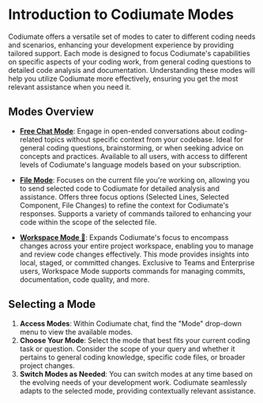 # Introduction to Codiumate Modes

Codiumate offers a versatile set of modes to cater to different coding needs and scenarios, enhancing your development experience by providing tailored support. Each mode is designed to focus Codiumate's capabilities on specific aspects of your coding work, from general coding questions to detailed code analysis and documentation. Understanding these modes will help you utilize Codiumate more effectively, ensuring you get the most relevant assistance when you need it.

## Modes Overview

- [**Free Chat Mode**](./free-chat.md): Engage in open-ended conversations about coding-related topics without specific context from your codebase. Ideal for general coding questions, brainstorming, or when seeking advice on concepts and practices. Available to all users, with access to different levels of Codiumate's language models based on your subscription.

- [**File Mode**](./file-mode.md): Focuses on the current file you're working on, allowing you to send selected code to Codiumate for detailed analysis and assistance. Offers three focus options (Selected Lines, Selected Component, File Changes) to refine the context for Codiumate's responses. Supports a variety of commands tailored to enhancing your code within the scope of the selected file.

- [**Workspace Mode 💎**](./workspace-mode.md): Expands Codiumate's focus to encompass changes across your entire project workspace, enabling you to manage and review code changes effectively. This mode provides insights into local, staged, or committed changes. Exclusive to Teams and Enterprise users, Workspace Mode supports commands for managing commits, documentation, code quality, and more.

## Selecting a Mode

1. **Access Modes**: Within Codiumate chat, find the "Mode" drop-down menu to view the available modes.
2. **Choose Your Mode**: Select the mode that best fits your current coding task or question. Consider the scope of your query and whether it pertains to general coding knowledge, specific code files, or broader project changes.
3. **Switch Modes as Needed**: You can switch modes at any time based on the evolving needs of your development work. Codiumate seamlessly adapts to the selected mode, providing contextually relevant assistance.